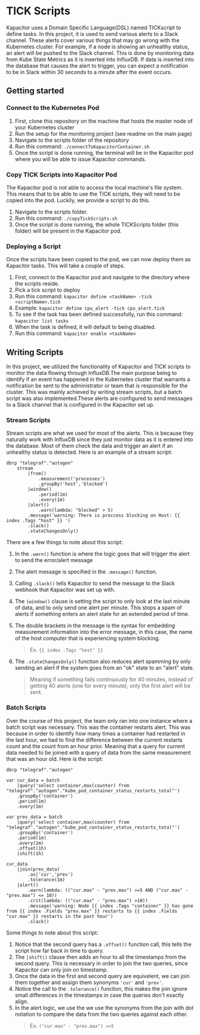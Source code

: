 
# TICK Scripts
Kapacitor uses a Domain Specific Language(DSL) named TICKscript to define tasks. In this project, it is used to send various alerts to a Slack channel. These alerts cover various things that may go wrong with the Kubernetes cluster. For example, if a node is showing an unhealthy status, an alert will be pushed to the Slack channel. This is done by monitoring data from Kube State Metrics as it is inserted into InfluxDB. If data is inserted into the database that causes the alert to trigger, you can expect a notification to be in Slack within 30 seconds to a minute after the event occurs. 
## Getting started
### Connect to the Kubernetes Pod
 1. First, clone this repository on the machine that hosts the master node of your Kubernetes cluster
 2. Run the setup for the monitoring project (see readme on the main page)
 3. Navigate to the scripts folder of the repository
 4. Run this command: `./connectToKapacitorContainer.sh`
 5. Once the script is done running, the terminal will be in the Kapacitor pod where you will be able to issue Kapacitor commands.
### Copy TICK Scripts into Kapacitor Pod
The Kapacitor pod is not able to access the local machine's file system. This means that to be able to use the TICK scripts, they will need to be copied into the pod. Luckily, we provide a script to do this. 

 1. Navigate to the scripts folder.
 2. Run this command: `./copyTickScripts.sh`
 3. Once the script is done running, the whole TICKScripts folder (this folder) will be present in the Kapacitor pod.
### Deploying a Script
Once the scripts have been copied to the pod, we can now deploy them as Kapacitor tasks. This will take a couple of steps.
1. First, connect to the Kapacitor pod and navigate to the directory where the scripts reside.
2. Pick a tick script to deploy
3. Run this command: `kapacitor define <taskName> -tick <scriptName>.tick`
4. Example: `kapacitor define cpu_alert -tick cpu_alert.tick`
5. To see if the task has been defined successfully, run this command: `kapacitor list tasks`
6. When the task is defined, it will default to being disabled.
7. Run this command: `kapacitor enable <taskName>`

## Writing Scripts
In this project, we utilized the functionality of Kapacitor and TICK scripts to monitor the data flowing through InfluxDB.The main purpose being to identify if an event has happened in the Kubernetes cluster that warrants a notification be sent to the administrator or team that is responsible for the cluster. This was mainly achieved by writing stream scripts, but a batch script was also implemented.These alerts are configured to send messages to a Slack channel that is configured in the Kapacitor set up.

### Stream Scripts
Stream scripts are what we used for most of the alerts. This is because they naturally work with InfluxDB since they just monitor data as it is entered into the database. Most of them check the data and trigger an alert if an unhealthy status is detected. 
Here is an example of a stream script:
```	
dbrp "telegraf"."autogen"
	stream
		|from()
			.measurement('processes')
			.groupBy('host','blocked')
		|window()
			.period(1m)
			.every(1m)
		|alert()
			.warn(lambda: "blocked" > 5)
		.message('warning: There is proccess blocking on Host: {{ index .Tags "host" }} ')
		.slack()
		.stateChangesOnly()
```

There are a few things to note about this script:
 1. In the `.warn()` function is where the logic goes that will trigger the alert to send the error/alert message
 2. The alert message is specified in the `.message()` function.
 3. Calling `.slack()` tells Kapacitor to send the message to the Slack webhook that Kapacitor was set up with.
 4. The `|window()` clause is setting the script to only look at the last minute of data, and to only send one alert per minute. This stops a spam of alerts if something enters an alert state for an extended period of time. 
 5. The double brackets in the message is the syntax for embedding measurement information into the error message, in this case, the name of the host computer that is experiencing system blocking. 
	 >Ex. `{{ index .Tags "host" }}`
	 
 6. The `.stateChangesOnly()` function also reduces alert spamming by only sending an alert if the system goes from an "ok" state to an "alert" state. 
	 >Meaning if something fails continuously for 40 minutes, instead of getting 40 alerts (one for every minute), only the first alert will be sent.

 ### Batch Scripts
 Over the course of this project, the team only ran into one instance where a batch script was necessary. This was the container restarts alert. This was because in order to identify how many times a container had restarted in the last hour, we had to find the difference between the current restarts count and the count from an hour prior. Meaning that a query for current data needed to be joined with a query of data from the same measurement that was an hour old.
Here is the script:
```
dbrp "telegraf"."autogen"

var cur_data = batch
	|query('select container,max(counter) from "telegraf"."autogen"."kube_pod_container_status_restarts_total"')
	.groupBy('container')
	.period(1m)
	.every(1m)

var prev_data = batch	
	|query('select container,max(counter) from "telegraf"."autogen"."kube_pod_container_status_restarts_total"')
	.groupBy('container')
	.period(1m)
	.every(1m)
	.offset(1h)
	|shift(1h)

cur_data
	|join(prev_data)
		.as('cur','prev')
		.tolerance(1m)
	|alert()
		.warn(lambda: (("cur.max" - "prev.max") >=5 AND ("cur.max" - "prev.max") <= 10))
		.crit(lambda: (("cur.max" - "prev.max") >10))
		.message('warning: Node {{ index .Tags "container" }} has gone from {{ index .Fields "prev.max" }} restarts to {{ index .Fields "cur.max" }} restarts in the past hour')
		.slack()
```
Some things to note about this script:

 1. Notice that the second query has a `.offset()` function call, this tells the script how far back in time to query.
 2. The `|shift()` clause then adds an hour to all the timestamps from the second query. This is necessary in order to join the two queries, since Kapacitor can only join on timestamp.
 3. Once the data in the first and second query are equivelent, we can join them together and assign them synonyms `'cur'` and `'prev'`.
 4. Notice the call to the `.tolerance()` function, this makes the join ignore small differences in the timestamps in case the queries don't exactly align. 
 5. In the alert logic, we use the we use the synonyms from the join with dot notation to compare the data from the two queries against each other.
	 > Ex. `("cur.max" - "prev.max") >=5`
